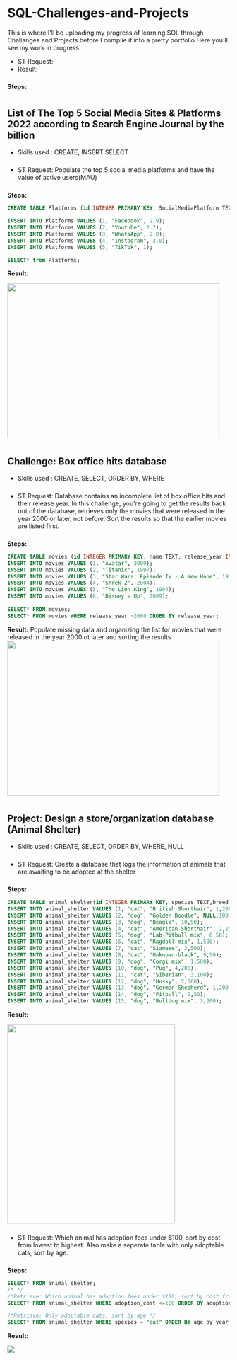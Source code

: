 # SQL-Challenges-and-Projects

This is where I'll be uploading my progress of learning SQL through Challanges and Projects before I complie it into a pretty portfolio
Here you'll see my work in progress
- ST Request: 
- Result: 
###
**Steps:**
###

#
## List of The Top 5 Social Media Sites & Platforms 2022 according to Search Engine Journal by the billion 
- Skills used : CREATE, INSERT SELECT
###
- ST Request: Populate the top 5 social media platforms and have the value of active users(MAU) 
###
**Steps:**
```sql
CREATE TABLE Platforms (id INTEGER PRIMARY KEY, SocialMediaPlatform TEXT, ActiveUserMAU INTEGER);

INSERT INTO Platforms VALUES (1, "Facebook", 2.9);
INSERT INTO Platforms VALUES (2, "Youtube", 2.2);
INSERT INTO Platforms VALUES (3, "WhatsApp", 2.0);
INSERT INTO Platforms VALUES (4, "Instagram", 2.0);
INSERT INTO Platforms VALUES (5, "TikTok", 1);

SELECT* from Platforms;

```
**Result:**

<img src="https://user-images.githubusercontent.com/104226368/202838274-1a53d43a-74fe-4216-b906-1023028422f3.png" width="480" height="350">

#
## Challenge: Box office hits database
- Skills used : CREATE, SELECT, ORDER BY, WHERE
###
- ST Request: Database contains an incomplete list of box office hits and their release year. In this challenge, you're going to get the results back out of the database, retrieves only the movies that were released in the year 2000 or later, not before. Sort the results so that the earlier movies are listed first.

###
**Steps:**
```sql
CREATE TABLE movies (id INTEGER PRIMARY KEY, name TEXT, release_year INTEGER);
INSERT INTO movies VALUES (1, "Avatar", 2009);
INSERT INTO movies VALUES (2, "Titanic", 1997);
INSERT INTO movies VALUES (3, "Star Wars: Episode IV - A New Hope", 1977);
INSERT INTO movies VALUES (4, "Shrek 2", 2004);
INSERT INTO movies VALUES (5, "The Lion King", 1994);
INSERT INTO movies VALUES (6, "Disney's Up", 2009);
 
SELECT* FROM movies;
SELECT* FROM movies WHERE release_year >2000 ORDER BY release_year;
```
**Result:** Populate missing data and organizing the list for movies that were released in the year 2000 ot later and sorting the results
<img src="https://user-images.githubusercontent.com/104226368/202881078-19ea320a-aa35-44b7-be04-2210483b97d8.png" width="480" height="350">



#
## Project: Design a store/organization database (Animal Shelter)
- Skills used : CREATE, SELECT, ORDER BY, WHERE, NULL
###
- ST Request: Create a database that logs the information of animals that are awaiting to be adopted at the shelter

###
**Steps:**
```sql
CREATE TABLE animal_shelter(id INTEGER PRIMARY KEY, species TEXT,breed TEXT,age_by_year INTEGER, adoption_cost INTEGER);
INSERT INTO animal_shelter VALUES (1, "cat", "British Shorthair", 1,200);
INSERT INTO animal_shelter VALUES (2, "dog", "Golden Doodle", NULL,100);
INSERT INTO animal_shelter VALUES (3, "dog", "Beagle", 10,50);
INSERT INTO animal_shelter VALUES (4, "cat", "American Shorthair", 2,200);
INSERT INTO animal_shelter VALUES (5, "dog", "Lab-Pitbull mix", 6,50);
INSERT INTO animal_shelter VALUES (6, "cat", "Ragdoll mix", 1,500);
INSERT INTO animal_shelter VALUES (7, "cat", "Siamese", 3,500);
INSERT INTO animal_shelter VALUES (8, "cat", "Unknown-black", 9,50);
INSERT INTO animal_shelter VALUES (9, "dog", "Corgi mix", 1,500);
INSERT INTO animal_shelter VALUES (10, "dog", "Pug", 4,200);
INSERT INTO animal_shelter VALUES (11, "cat", "Siberian", 3,100);
INSERT INTO animal_shelter VALUES (12, "dog", "Husky", 7,500);
INSERT INTO animal_shelter VALUES (13, "dog", "German Shepherd", 1,200);
INSERT INTO animal_shelter VALUES (14, "dog", "Pitbull", 2,50);
INSERT INTO animal_shelter VALUES (15, "dog", "Bulldog mix", 3,200);
```
**Result:**

<img src="https://user-images.githubusercontent.com/104226368/202962254-c25ef01d-9c76-495c-932d-21a3fcb36d81.png" width="380" height="450">

###
- ST Request: Which animal has adoption fees under $100, sort by cost from lowest to highest. Also make a seperate table with only adoptable cats, sort by age.

###
**Steps:**
```sql
SELECT* FROM animal_shelter;
/* */
/*Retrieve: Which animal has adoption fees under $100, sort by cost from lowest to highest*/
SELECT* FROM animal_shelter WHERE adoption_cost <=100 ORDER BY adoption_cost;

/*Retrieve: Only adoptable cats, sort by age */
SELECT* FROM animal_shelter WHERE species = "cat" ORDER BY age_by_year;
```
**Result:**

<img src="https://user-images.githubusercontent.com/104226368/202962612-1f3c96e5-42d4-47f5-aa18-181e4228944a.png">

